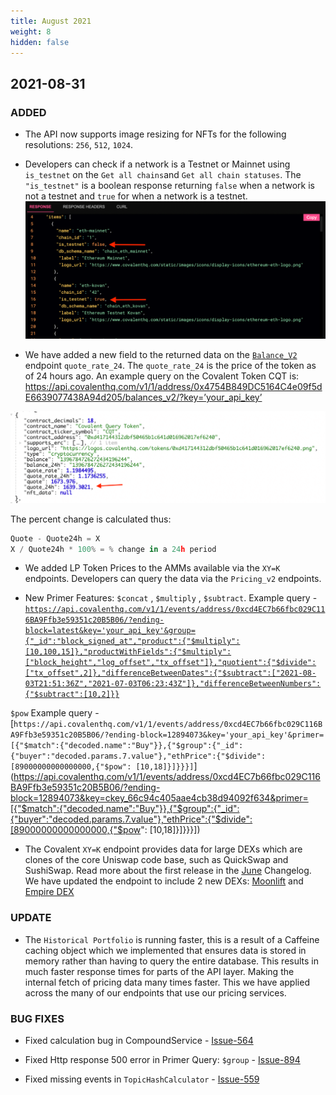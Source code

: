 ```yaml
---
title: August 2021
weight: 8
hidden: false
---
```


## 2021-08-31

### ADDED
- The API now supports image resizing for NFTs for the following resolutions: `256`, `512`, `1024`. 

- Developers can check if a network is a Testnet or Mainnet using `is_testnet` on the `Get all chains`and `Get all chain statuses`. The `"is_testnet"` is a boolean response returning `false` when a network is not a testnet and `true` for when a network is a testnet. 
![image](../images/is_testnet.png)


- We have added a new field to the returned data on the [`Balance_V2`](https://www.covalenthq.com/docs/api/#get-/v1/{chain_id}/address/{address}/balances_v2/) endpoint `quote_rate_24`. The `quote_rate_24` is the price of the token as of 24 hours ago. An example query on the Covalent Token CQT is: 
https://api.covalenthq.com/v1/1/address/0x4754B849DC5164C4e09f5dE6639077438A94d205/balances_v2/?key=’your_api_key’

![image](../images/quote_rate.png)

The percent change is calculated thus:
```javascript
Quote - Quote24h = X
X / Quote24h * 100% = % change in a 24h period
```
- We added LP Token Prices to the AMMs available via the `XY=K` endpoints. Developers can query the data via the `Pricing_v2` endpoints. 

- New Primer Features:  `$concat` , `$multiply` , `$subtract`. Example query -
[`https://api.covalenthq.com/v1/1/events/address/0xcd4EC7b66fbc029C116BA9Ffb3e59351c20B5B06/?ending-block=latest&key='your_api_key'&group={"_id":"block_signed_at","product":{"$multiply":[10,100,15]},"productWithFields":{"$multiply":["block_height","log_offset","tx_offset"]},"quotient":{"$divide":["tx_offset",2]},"differenceBetweenDates":{"$subtract":["2021-08-03T21:51:36Z","2021-07-03T06:23:43Z"]},"differenceBetweenNumbers":{"$subtract":[10,2]}}`](https://api.covalenthq.com/v1/1/events/address/0xcd4EC7b66fbc029C116BA9Ffb3e59351c20B5B06/?ending-block=latest&key=ckey_66c94c405aae4cb38d94092f634&group={"_id":"block_signed_at","product":{"$multiply":[10,100,15]},"productWithFields":{"$multiply":["block_height","log_offset","tx_offset"]},"quotient":{"$divide":["tx_offset",2]},"differenceBetweenDates":{"$subtract":["2021-08-03T21:51:36Z","2021-07-03T06:23:43Z"]},"differenceBetweenNumbers":{"$subtract":[10,2]}})

`$pow` Example query - [`https://api.covalenthq.com/v1/1/events/address/0xcd4EC7b66fbc029C116BA9Ffb3e59351c20B5B06/?ending-block=12894073&key='your_api_key'&primer=[{"$match":{"decoded.name":"Buy"}},{"$group":{"_id":{"buyer":"decoded.params.7.value"},"ethPrice":{"$divide":[89000000000000000,{"$pow": [10,18]}]}}}]`](https://api.covalenthq.com/v1/1/events/address/0xcd4EC7b66fbc029C116BA9Ffb3e59351c20B5B06/?ending-block=12894073&key=ckey_66c94c405aae4cb38d94092f634&primer=[{"$match":{"decoded.name":"Buy"}},{"$group":{"_id":{"buyer":"decoded.params.7.value"},"ethPrice":{"$divide":[89000000000000000,{"$pow": [10,18]}]}}}])


- The Covalent `XY=K` endpoint provides data for large DEXs which are clones of the core Uniswap code base, such as QuickSwap and SushiSwap. Read more about the first release in the [June](../june) Changelog. We have updated the endpoint to include 2 new DEXs:
[Moonlift](https://dex.moonlift.io/#/swap) and [Empire DEX](https://bsc.empiredex.org/#/swap)


### UPDATE
- The `Historical Portfolio` is running faster, this is a result of a Caffeine caching object which we implemented that ensures data is stored in memory rather than having to query the entire database. This results in much faster response times for parts of the API layer. Making the internal fetch of pricing data many times faster. This we have applied across the many of our endpoints that use our pricing services.

### BUG FIXES 

- Fixed calculation bug in CompoundService - [Issue-564]((https://github.com/covalenthq/scout/issues/564))

- Fixed Http response 500 error in Primer Query: `$group` - [Issue-894](https://github.com/covalenthq/scout/issues/894)

- Fixed missing events in `TopicHashCalculator` - [Issue-559](https://github.com/covalenthq/scout/issues/559) 
